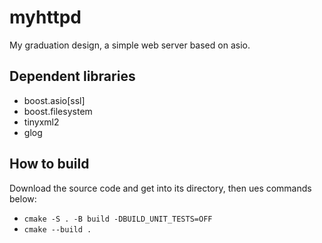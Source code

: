 # myhttpd
My graduation design, a simple web server based on asio.  
## Dependent libraries
- boost.asio[ssl]
- boost.filesystem
- tinyxml2
- glog  
## How to build
Download the source code and get into its directory, 
then ues commands below: 
- `cmake -S . -B build -DBUILD_UNIT_TESTS=OFF`
- `cmake --build .`
